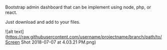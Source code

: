 Bootstrap admin dashboard that can be implement using node, php, or react. 


Just download and add to your files. 


![alt text](https://raw.githubusercontent.com/username/projectname/branch/path/to/Screen Shot 2018-07-07 at 4.03.21 PM.png)

